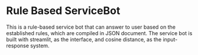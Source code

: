 # Rule Based ServiceBot

This is a rule-based service bot that can answer to user based on the established rules, which are compiled in JSON document. The service bot is built with streamlit, as the interface, and cosine distance, as the input-response system.